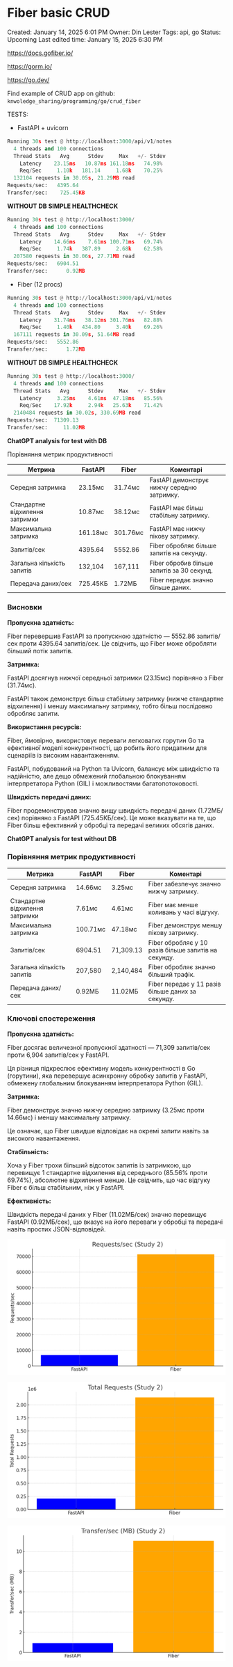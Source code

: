 # Fiber basic CRUD

Created: January 14, 2025 6:01 PM
Owner: Din Lester
Tags: api, go
Status: Upcoming
Last edited time: January 15, 2025 6:30 PM

https://docs.gofiber.io/

https://gorm.io/

https://go.dev/

Find example of CRUD app on github: `knwoledge_sharing/programming/go/crud_fiber`

TESTS:

- FastAPI + uvicorn

```python
Running 30s test @ http://localhost:3000/api/v1/notes
  4 threads and 100 connections
  Thread Stats   Avg      Stdev     Max   +/- Stdev
    Latency    23.15ms   10.87ms 161.18ms   74.98%
    Req/Sec     1.10k   181.14     1.68k    70.25%
  132104 requests in 30.05s, 21.29MB read
Requests/sec:   4395.64
Transfer/sec:    725.45KB
```

**WITHOUT DB SIMPLE HEALTHCHECK**

```python
Running 30s test @ http://localhost:3000/
  4 threads and 100 connections
  Thread Stats   Avg      Stdev     Max   +/- Stdev
    Latency    14.66ms    7.61ms 100.71ms   69.74%
    Req/Sec     1.74k   387.89     2.68k    62.58%
  207580 requests in 30.06s, 27.71MB read
Requests/sec:   6904.51
Transfer/sec:      0.92MB

```

- Fiber (12 procs)

```python
Running 30s test @ http://localhost:3000/api/v1/notes
  4 threads and 100 connections
  Thread Stats   Avg      Stdev     Max   +/- Stdev
    Latency    31.74ms   38.12ms 301.76ms   82.88%
    Req/Sec     1.40k   434.80     3.40k    69.26%
  167111 requests in 30.09s, 51.64MB read
Requests/sec:   5552.86
Transfer/sec:      1.72MB
```

**WITHOUT DB SIMPLE HEALTHCHECK**

```python
Running 30s test @ http://localhost:3000/
  4 threads and 100 connections
  Thread Stats   Avg      Stdev     Max   +/- Stdev
    Latency     3.25ms    4.61ms  47.18ms   85.56%
    Req/Sec    17.92k     2.94k   25.63k    71.42%
  2140484 requests in 30.02s, 330.69MB read
Requests/sec:  71309.13
Transfer/sec:     11.02MB
```

**ChatGPT analysis for test with DB**

Порівняння метрик продуктивності

| **Метрика**                    | **FastAPI** | **Fiber** | **Коментарі**                              |
| ------------------------------ | ----------- | --------- | ------------------------------------------ |
| Середня затримка               | 23.15мс     | 31.74мс   | FastAPI демонструє нижчу середню затримку. |
| Стандартне відхилення затримки | 10.87мс     | 38.12мс   | FastAPI має більш стабільну затримку.      |
| Максимальна затримка           | 161.18мс    | 301.76мс  | FastAPI має нижчу пікову затримку.         |
| Запитів/сек                    | 4395.64     | 5552.86   | Fiber обробляє більше запитів на секунду.  |
| Загальна кількість запитів     | 132,104     | 167,111   | Fiber обробив більше запитів за 30 секунд. |
| Передача даних/сек             | 725.45КБ    | 1.72МБ    | Fiber передає значно більше даних.         |

### Висновки

**Пропускна здатність:**

Fiber перевершив FastAPI за пропускною здатністю — 5552.86 запитів/сек проти 4395.64 запитів/сек. Це свідчить, що Fiber може обробляти більший потік запитів.

**Затримка:**

FastAPI досягнув нижчої середньої затримки (23.15мс) порівняно з Fiber (31.74мс).

FastAPI також демонструє більш стабільну затримку (нижче стандартне відхилення) і меншу максимальну затримку, тобто більш послідовно обробляє запити.

**Використання ресурсів:**

Fiber, ймовірно, використовує переваги легковагих горутин Go та ефективної моделі конкурентності, що робить його придатним для сценаріїв із високим навантаженням.

FastAPI, побудований на Python та Uvicorn, балансує між швидкістю та надійністю, але дещо обмежений глобальною блокуванням інтерпретатора Python (GIL) і можливостями багатопотоковості.

**Швидкість передачі даних:**

Fiber продемонстрував значно вищу швидкість передачі даних (1.72МБ/сек) порівняно з FastAPI (725.45КБ/сек). Це може вказувати на те, що Fiber більш ефективний у обробці та передачі великих обсягів даних.

**ChatGPT analysis for test without DB**

### Порівняння метрик продуктивності

| **Метрика**                    | **FastAPI** | **Fiber** | **Коментарі**                                        |
| ------------------------------ | ----------- | --------- | ---------------------------------------------------- |
| Середня затримка               | 14.66мс     | 3.25мс    | Fiber забезпечує значно нижчу затримку.              |
| Стандартне відхилення затримки | 7.61мс      | 4.61мс    | Fiber має менше коливань у часі відгуку.             |
| Максимальна затримка           | 100.71мс    | 47.18мс   | Fiber демонструє меншу пікову затримку.              |
| Запитів/сек                    | 6904.51     | 71,309.13 | Fiber обробляє у 10 разів більше запитів на секунду. |
| Загальна кількість запитів     | 207,580     | 2,140,484 | Fiber обробляє значно більший трафік.                |
| Передача даних/сек             | 0.92МБ      | 11.02МБ   | Fiber передає у 11 разів більше даних за секунду.    |

### Ключові спостереження

**Пропускна здатність:**

Fiber досягає величезної пропускної здатності — 71,309 запитів/сек проти 6,904 запитів/сек у FastAPI.

Ця різниця підкреслює ефективну модель конкурентності в Go (горутини), яка перевершує асинхронну обробку запитів у FastAPI, обмежену глобальним блокуванням інтерпретатора Python (GIL).

**Затримка:**

Fiber демонструє значно нижчу середню затримку (3.25мс проти 14.66мс) і меншу максимальну затримку.

Це означає, що Fiber швидше відповідає на окремі запити навіть за високого навантаження.

**Стабільність:**

Хоча у Fiber трохи більший відсоток запитів із затримкою, що перевищує 1 стандартне відхилення від середнього (85.56% проти 69.74%), абсолютне відхилення менше. Це свідчить, що час відгуку Fiber є більш стабільним, ніж у FastAPI.

**Ефективність:**

Швидкість передачі даних у Fiber (11.02МБ/сек) значно перевищує FastAPI (0.92МБ/сек), що вказує на його переваги у обробці та передачі навіть простих JSON-відповідей.

![image.png](Fiber%20basic%20CRUD%20142a7bfef8d447e5864506cb69e4e2f8/image.png)

![image.png](Fiber%20basic%20CRUD%20142a7bfef8d447e5864506cb69e4e2f8/image%201.png)

![image.png](Fiber%20basic%20CRUD%20142a7bfef8d447e5864506cb69e4e2f8/image%202.png)